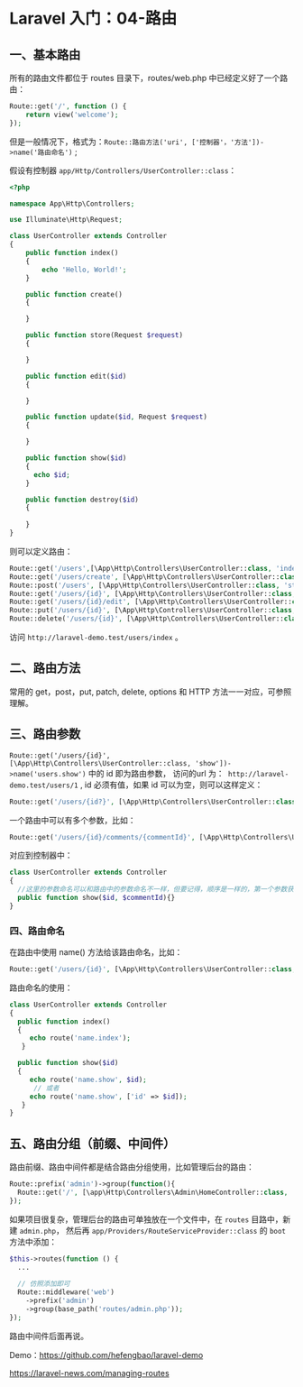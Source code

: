 # Laravel 入门：04-路由
## 一、基本路由

所有的路由文件都位于 routes 目录下，routes/web.php 中已经定义好了一个路由：

``` php
Route::get('/', function () {
    return view('welcome');
});
```

但是一般情况下，格式为：`Route::路由方法('uri', ['控制器'，'方法'])->name('路由命名')` ;

假设有控制器 `app/Http/Controllers/UserController::class`：

``` php
<?php

namespace App\Http\Controllers;

use Illuminate\Http\Request;

class UserController extends Controller
{
    public function index()
    {
        echo 'Hello, World!';
    }

    public function create()
    {

    }

    public function store(Request $request)
    {

    }

    public function edit($id)
    {

    }

    public function update($id, Request $request)
    {

    }

    public function show($id)
    {
      echo $id;
    }

    public function destroy($id)
    {
        
    }
}
```

则可以定义路由：

``` php
Route::get('/users',[\App\Http\Controllers\UserController::class, 'index'])->name('users.index');
Route::get('/users/create', [\App\Http\Controllers\UserController::class, 'create'])->name('users.create');
Route::post('/users', [\App\Http\Controllers\UserController::class, 'store'])->name('users.store');
Route::get('/users/{id}', [\App\Http\Controllers\UserController::class, 'show'])->name('users.show');
Route::get('/users/{id}/edit', [\App\Http\Controllers\UserController::class, 'edit'])->name('users.edit');
Route::put('/users/{id}', [\App\Http\Controllers\UserController::class, 'update'])->name('users.update');
Route::delete('/users/{id}', [\App\Http\Controllers\UserController::class, 'destroy'])->name('user.destroy');
```

访问 `http://laravel-demo.test/users/index` 。

## 二、路由方法

常用的 get，post，put, patch, delete, options 和 HTTP 方法一一对应，可参照理解。

## 三、路由参数

`Route::get('/users/{id}', [\App\Http\Controllers\UserController::class, 'show'])->name('users.show')` 中的 id 即为路由参数， 访问的url 为：` http://laravel-demo.test/users/1` , id 必须有值，如果 id 可以为空，则可以这样定义：

```php
Route::get('/users/{id?}', [\App\Http\Controllers\UserController::class, 'show']);
```

一个路由中可以有多个参数，比如：

```php
Route::get('/users/{id}/comments/{commentId}', [\App\Http\Controllers\UserController::class, 'show']);
```

对应到控制器中：

``` php
class UserController extends Controller
{
  //这里的参数命名可以和路由中的参数命名不一样，但要记得，顺序是一样的，第一个参数获取的一定是 id， 第二个参数是commentId
  public function show($id, $commentId){}
}
```

### 四、路由命名

在路由中使用 name() 方法给该路由命名，比如： 

``` php
Route::get('/users/{id}', [\App\Http\Controllers\UserController::class, 'show'])->name('users.show');
```

路由命名的使用：

``` php
class UserController extends Controller
{
  public function index()
  {
     echo route('name.index');
   }

  public function show($id)
  {
     echo route('name.show', $id);
      // 或者
     echo route('name.show', ['id' => $id]);
   } 
}
```

## 五、路由分组（前缀、中间件）

路由前缀、路由中间件都是结合路由分组使用，比如管理后台的路由：

```php
Route::prefix('admin')->group(function(){
  Route::get('/', [\app\Http\Controllers\Admin\HomeController::class, 'index']);
});
```

如果项目很复杂，管理后台的路由可单独放在一个文件中，在 `routes` 目路中，新建 `admin.php`， 然后再 `app/Providers/RouteServiceProvider::class` 的 `boot` 方法中添加：

```php
$this->routes(function () {
  ...
  
  // 仿照添加即可
  Route::middleware('web')
    ->prefix('admin')
    ->group(base_path('routes/admin.php'));
});
```

路由中间件后面再说。

Demo：https://github.com/hefengbao/laravel-demo

https://laravel-news.com/managing-routes